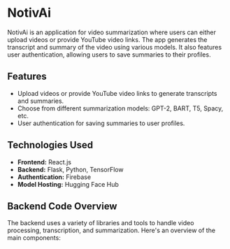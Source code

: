 # NotivAi

NotivAi is an application for video summarization where users can either upload videos or provide YouTube video links. The app generates the transcript and summary of the video using various models. It also features user authentication, allowing users to save summaries to their profiles.

## Features
- Upload videos or provide YouTube video links to generate transcripts and summaries.
- Choose from different summarization models: GPT-2, BART, T5, Spacy, etc.
- User authentication for saving summaries to user profiles.

## Technologies Used
- **Frontend:** React.js
- **Backend:** Flask, Python, TensorFlow
- **Authentication:** Firebase
- **Model Hosting:** Hugging Face Hub

## Backend Code Overview
The backend uses a variety of libraries and tools to handle video processing, transcription, and summarization. Here's an overview of the main components:
